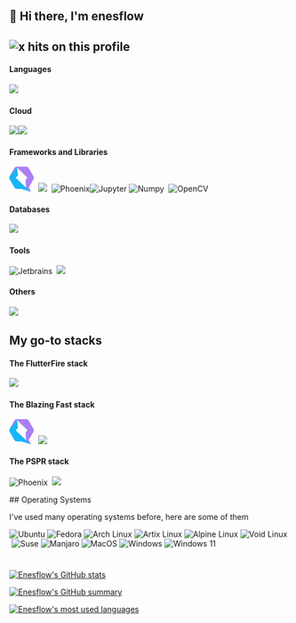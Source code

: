## 👋 Hi there, I'm enesflow

![x hits on this profile](https://hits.seeyoufarm.com/api/count/incr/badge.svg?url=https://github.com/enesflow/hit-counter)
---

#### Languages

<img src="https://skillicons.dev/icons?i=python,cpp,html,css,javascript,typescript,elixir,dart,bash&theme=light">

#### Cloud

<img src="https://upload.wikimedia.org/wikipedia/commons/d/d0/Google_Colaboratory_SVG_Logo.svg" height="50px" /><img src="https://skillicons.dev/icons?i=cloudflare,firebase,aws,heroku,netlify,replit&theme=light">

#### Frameworks and Libraries

<img alt="Qwik" width="44px" src="https://raw.githubusercontent.com/BuilderIO/qwik/4ddb1f1382dbbd0c2651893625fc91c6cac5eb7c/packages/docs/public/logos/qwik-logo.svg" />&nbsp;&nbsp;<img src="https://skillicons.dev/icons?i=svelte,vue,react,threejs,nextjs,nodejs,express,flask,tailwindcss,sass,flutter,tensorflow&theme=light">&nbsp;&nbsp;<img alt="Phoenix" height="50px" src="https://cdn.jsdelivr.net/gh/devicons/devicon/icons/phoenix/phoenix-original.svg" /><img alt="Jupyter" width="50px" src="https://cdn.jsdelivr.net/gh/devicons/devicon/icons/jupyter/jupyter-original.svg" />&nbsp;<img alt="Numpy" width="50px" src="https://cdn.jsdelivr.net/gh/devicons/devicon/icons/numpy/numpy-original.svg" />&nbsp;&nbsp;<img alt="OpenCV" width="50px" src="https://cdn.jsdelivr.net/gh/devicons/devicon/icons/opencv/opencv-original.svg" />

#### Databases

<img src="https://skillicons.dev/icons?i=mysql,sqlite,postgresql,mongodb,redis&theme=light">

#### Tools

<img alt="Jetbrains" width="50px" src="https://cdn.jsdelivr.net/gh/devicons/devicon/icons/jetbrains/jetbrains-original.svg" />&nbsp;&nbsp;<img src="https://skillicons.dev/icons?i=git,github,docker,kubernetes,linux,vim,neovim,vscode,vite&theme=light">

#### Others

<img src="https://skillicons.dev/icons?i=bots,godot&theme=light">

## My go-to stacks

#### The FlutterFire stack

<img src="https://skillicons.dev/icons?i=flutter,firebase&theme=light">

#### The Blazing Fast stack

<img alt="Qwik" width="44px" src="https://raw.githubusercontent.com/BuilderIO/qwik/4ddb1f1382dbbd0c2651893625fc91c6cac5eb7c/packages/docs/public/logos/qwik-logo.svg" />&nbsp;&nbsp;<img src="https://skillicons.dev/icons?i=cloudflare,flask,sqlite&theme=light">

#### The PSPR stack

<img alt="Phoenix" height="50px" src="https://cdn.jsdelivr.net/gh/devicons/devicon/icons/phoenix/phoenix-original.svg" />&nbsp;&nbsp;<img src="https://skillicons.dev/icons?i=docker,svelte,tailwind,postgresql,redis&theme=light">

## Operating Systems

I've used many operating systems before, here are some of them

<img alt="Ubuntu" src="https://img.shields.io/badge/Ubuntu-E95420?style=for-the-badge&logo=ubuntu&logoColor=white">&nbsp;<img alt="Fedora" src="https://img.shields.io/badge/Fedora-294172?style=for-the-badge&logo=fedora&logoColor=white">&nbsp;<img alt="Arch Linux" src="https://img.shields.io/badge/Arch_Linux-1793D1?style=for-the-badge&logo=arch-linux&logoColor=white">&nbsp;<img alt="Artix Linux" src="https://img.shields.io/badge/Artix_Linux-1793D1?style=for-the-badge&logo=arch-linux&logoColor=white">&nbsp;<img alt="Alpine Linux" src="https://img.shields.io/badge/Alpine_Linux-0D597F?style=for-the-badge&logo=alpine-linux&logoColor=white">&nbsp;<img alt="Void Linux" src="https://img.shields.io/badge/Void_Linux-000000?style=for-the-badge&logo=linux&logoColor=white">&nbsp;<img alt="Suse" src="https://img.shields.io/badge/Suse-0C322C?style=for-the-badge&logo=suse&logoColor=white">&nbsp;<img alt="Manjaro" src="https://img.shields.io/badge/Manjaro-35BF5C?style=for-the-badge&logo=manjaro&logoColor=white">&nbsp;<img alt="MacOS" src="https://img.shields.io/badge/MacOS-000000?style=for-the-badge&logo=apple&logoColor=white">&nbsp;<img alt="Windows" src="https://img.shields.io/badge/Windows-0078D6?style=for-the-badge&logo=windows&logoColor=white">&nbsp;<img alt="Windows 11" src="https://img.shields.io/badge/Windows_11-0078D6?style=for-the-badge&logo=windows&logoColor=white">


#

[![Enesflow's GitHub stats](https://github-readme-stats.vercel.app/api?username=enesflow&theme=tokyonight)](https://github.com/enesflow/)

[![Enesflow's GitHub summary](https://github-profile-summary-cards.vercel.app/api/cards/profile-details?username=enesflow&theme=tokyonight)](https://github.com/enesflow/)

[![Enesflow's most used languages](https://github-readme-stats.vercel.app/api/top-langs/?username=enesflow&theme=tokyonight)](https://github.com/enesflow/)
